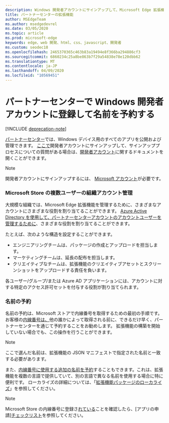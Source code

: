 ```yaml
---
description: Windows 開発者アカウントにサインアップして、Microsoft Edge 拡張機能の名前を予約する方法について説明します。
title: パートナーセンターの拡張機能
author: MSEdgeTeam
ms.author: msedgedevrel
ms.date: 03/05/2020
ms.topic: article
ms.prod: microsoft-edge
keywords: edge、web 開発、html、css、javascript、開発者
ms.custom: seodec18
ms.openlocfilehash: 2465370365c463b83a19494e8f366ba294886cf3
ms.sourcegitcommit: 6860234c25a8be863b7f29a54838e78e120dbb62
ms.translationtype: MT
ms.contentlocale: ja-JP
ms.lasthandoff: 04/09/2020
ms.locfileid: "10569451"
---
```

# パートナーセンターで Windows 開発者アカウントに登録して名前を予約する  

[!INCLUDE [deprecation-note](../../includes/deprecation-note.md)]  

[パートナーセンター](https://partner.microsoft.com/dashboard)では、Windows デバイス用のすべてのアプリを公開および管理できます。 [ここで](https://developer.microsoft.com/store/register)開発者アカウントにサインアップして、サインアッププロセスについての質問がある場合は、[開発者アカウント](https://docs.microsoft.com/windows/uwp/publish/opening-a-developer-account)に関するドキュメントを開くことができます。
> [!NOTE]
> 開発者アカウントにサインアップするには、 [Microsoft アカウント](https://login.live.com/)が必要です。

### Microsoft Store の複数ユーザーの組織アカウント管理  

大規模な組織では、Microsoft Edge 拡張機能を管理するために、さまざまなアカウントにさまざまな役割を割り当てることができます。 [Azure Active Directory を使用して、パートナーセンターアカウントのアカウントユーザーを管理するために](https://msdn.microsoft.com/windows/uwp/publish/manage-account-users)、さまざまな役割を割り当てることができます。

たとえば、次のような構造を設定することができます。
- エンジニアリングチームは、パッケージの作成とアップロードを担当します。
- マーケティングチームは、延長の配布を担当します。
- クリエイティブなチームは、拡張機能のクリエイティブアセットとスクリーンショットをアップロードする責任を負います。

各ユーザー/グループ/または Azure AD アプリケーションには、アカウントに対する特定のアクセス許可セットを付与する役割が割り当てられます。

### 名前の予約

名前の予約は、Microsoft ストアで内線番号を取得するための最初の手順です。
お客様の[内線番号は、](/windows/uwp/publish/create-your-app-by-reserving-a-name)他の誰かによって取得される前に、できるだけ早く、パートナーセンターを通じて予約することをお勧めします。 拡張機能の構築を開始していない場合でも、この操作を行うことができます。

> [!NOTE]
> ここで選んだ名前は、拡張機能の JSON マニフェストで指定された名前と一致する必要があります。 

また、[内線番号に使用する追加の名前を予約](https://msdn.microsoft.com/windows/uwp/publish/manage-app-names)することもできます。これは、拡張機能を複数の言語で提供していて、別の言語で異なる名前を使用する場合に特に便利です。 ローカライズの詳細については、「[拡張機能パッケージのローカライズ](./localizing-extension-packages.md)」を参照してください。

> [!NOTE]
> Microsoft Store の内線番号に登録さ[れている](https://aka.ms/extension-request)ことを確認したら、[アプリの申請][チェックリスト](https://docs.microsoft.com/windows/uwp/publish/app-submissions)を参照してください。
